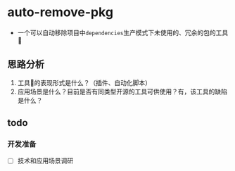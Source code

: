 # auto-remove-pkg

* 一个可以自动移除项目中`dependencies`生产模式下未使用的、冗余的包的工具🔧

## 思路分析

1. 工具🔧的表现形式是什么？（插件、自动化脚本）
2. 应用场景是什么？目前是否有同类型开源的工具可供使用？有，该工具的缺陷是什么？

## todo

### 开发准备

- [ ] 技术和应用场景调研
